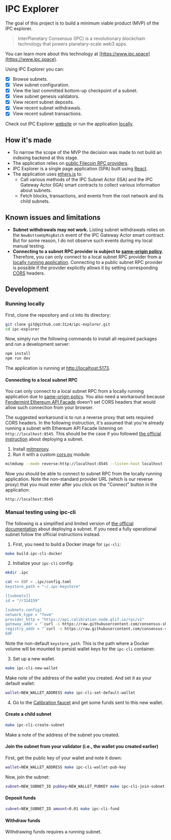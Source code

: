 # IPC Explorer

The goal of this project is to build a minimum viable product (MVP) of the IPC explorer.

> InterPlanetary Consensus (IPC) is a revolutionary blockchain technology that powers planetary-scale web3 apps.

You can learn more about this technology at [https://www.ipc.space](https://www.ipc.space).

Using IPC Explorer you can:

- [x] Browse subnets.
- [x] View subnet configuration.
- [x] View the last committed bottom-up checkpoint of a subnet.
- [x] View subnet genesis validators.
- [x] View recent subnet deposits.
- [x] View recent subnet withdrawals.
- [x] View recent subnet transactions.

Check out IPC Explorer [website](https://ipcexplorer.com) or run the application [locally](#running-locally).

## How it's made

- To narrow the scope of the MVP the decision was made to not build an indexing backend at this stage.
- The application relies on [public Filecoin RPC providers](https://docs.filecoin.io/networks/calibration/rpcs).
- IPC Explorer is a single page application (SPA) built using [React](https://react.dev).
- The application uses [ethers.js](https://ethers.org) to:
  - Call various methods of the IPC Subnet Actor (ISA) and the IPC Gateway Actor (IGA) smart contracts to collect various information about subnets.
  - Fetch blocks, transactions, and events from the root network and its child subnets.

## Known issues and limitations

- **Subnet withdrawals may not work.**
  Listing subnet withdrawals relies on the `NewBottomUpMsgBatch` event of the IPC Gateway Actor smart contract.
  But for some reason, I do not observe such events during my local manual testing.
- **Connecting to a subnet RPC provider is subject to [same-origin policy](https://developer.mozilla.org/en-US/docs/Web/Security/Same-origin_policy)**.
  Therefore, you can only connect to a local subnet RPC provider from a [locally running application](#running-locally).
  Connecting to a public subnet RPC provider is possible if the provider explicitly allows it by setting corresponding [CORS](https://developer.mozilla.org/en-US/docs/Web/HTTP/CORS) headers.

## Development

### Running locally

First, clone the repository and `cd` into its directory:

```sh
git clone git@github.com:31z4/ipc-explorer.git
cd ipc-explorer
```

Now, simply run the following commands to install all required packages and run a development server:

```sh
npm install
npm run dev
```

The application is running at [http://localhost:5173](http://localhost:5173).

#### Connecting to a local subnet RPC

You can only connect to a local subnet RPC from a locally running application due to [same-origin policy](https://developer.mozilla.org/en-US/docs/Web/Security/Same-origin_policy). You also need a workaround because [Fendermint Ethereum API Facade](https://github.com/consensus-shipyard/ipc/tree/fbe598d0d2f908a3bddbcd4e7d3e5a31cd3a26d9/fendermint/eth/api) doesn't set CORS headers that would allow such connection from your browser.

The suggested workaround is to run a reverse proxy that sets required CORS headers.
In the following instruction, it's assumed that you're already running a subnet with Ethereum API Facade listening on `http://localhost:8545`. This should be the case if you followed [the official instruction](https://docs.ipc.space/quickstarts/deploy-a-subnet) about deploying a subnet.

1. Install [mitmproxy](https://mitmproxy.org).
2. Run it with a custom [cors.py](mitmproxy/cors.py) module:

```sh
mitmdump --mode reverse:http://localhost:8545 --listen-host localhost --listen-port 9545 -s mitmproxy/cors.py
```

Now you should be able to connect to subnet RPC from the locally running application. Note the non-standard provider URL (which is our reverse proxy) that you must enter after you click on the "Connect" button in the application:

```
http://localhost:9545
```

### Manual testing using ipc-cli

The following is a simplified and limited version of [the official documentation](https://docs.ipc.space/quickstarts/deploy-a-subnet) about deploying a subnet.
If you need a fully operational subnet follow the official instructions instead.

1. First, you need to build a Docker image for `ipc-cli`:

```sh
make build-ipc-cli-docker
```

2. Initialize your `ipc-cli` config:

```sh
mkdir .ipc

cat << EOF > .ipc/config.toml
keystore_path = "~/.ipc-keystore"

[[subnets]]
id = "/r314159"

[subnets.config]
network_type = "fevm"
provider_http = "https://api.calibration.node.glif.io/rpc/v1"
gateway_addr = "`curl -s https://raw.githubusercontent.com/consensus-shipyard/ipc/cd/contracts/deployments/r314159.json | jq -r '.gateway_addr'`"
registry_addr = "`curl -s https://raw.githubusercontent.com/consensus-shipyard/ipc/cd/contracts/deployments/r314159.json | jq -r '.registry_addr'`"
EOF
```

Note the non-default `keystore_path`.
This is the path where a Docker volume will be mounted to persist wallet keys for the `ipc-cli` container.

3. Set up a new wallet.

```sh
make ipc-cli-new-wallet
```

Make note of the address of the wallet you created.
And set it as your default wallet:

```sh
wallet=NEW_WALLET_ADDRESS make ipc-cli-set-default-wallet
```

4. Go to the [Calibration faucet](https://faucet.calibnet.chainsafe-fil.io/) and get some funds sent to this new wallet.

#### Create a child subnet

```sh
make ipc-cli-create-subnet
```

Make a note of the address of the subnet you created.

#### Join the subnet from your validator (i.e., the wallet you created earlier)

First, get the public key of your wallet and note it down:

```sh
wallet=NEW_WALLET_ADDRESS make ipc-cli-wallet-pub-key
```

Now, join the subnet:

```sh
subnet=NEW_SUBNET_ID pubkey=NEW_WALLET_PUBKEY make ipc-cli-join-subnet
```

#### Deposit funds

```sh
subnet=NEW_SUBNET_ID amount=0.01 make ipc-cli-fund
```

#### Withdraw funds

Withdrawing funds requires a running subnet.
